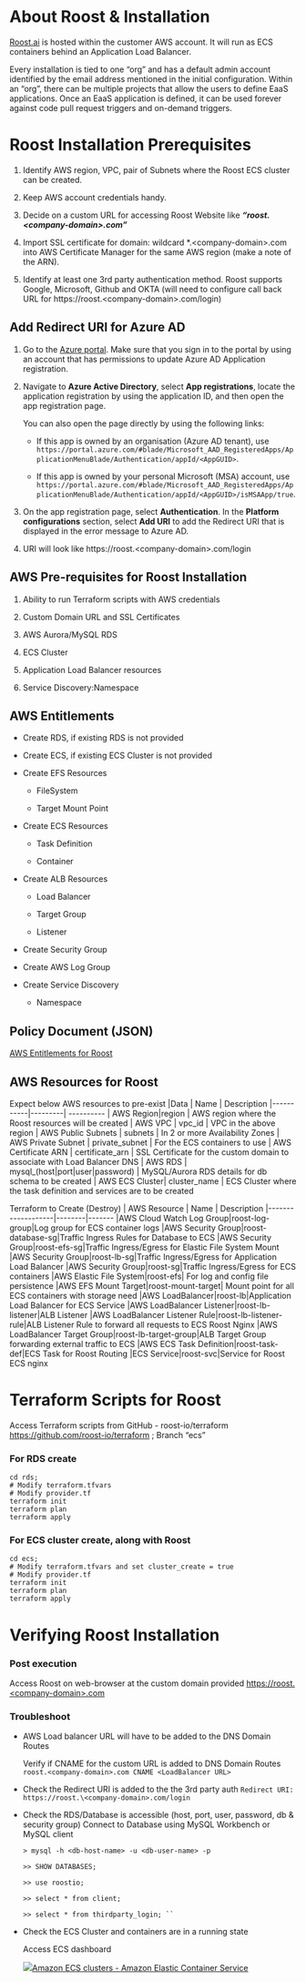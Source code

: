 ﻿# About Roost & Installation

[Roost.ai](http://roost.ai/ "http://roost.ai/") is hosted within the customer AWS account. It will run as ECS containers behind an Application Load Balancer.

Every installation is tied to one “org” and has a default admin account identified by the email address mentioned in the initial configuration. Within an “org”, there can be multiple projects that allow the users to define EaaS applications. Once an EaaS application is defined, it can be used forever against code pull request triggers and on-demand triggers.


# Roost Installation Prerequisites

1.  Identify AWS region, VPC, pair of Subnets where the Roost ECS cluster can be created.
    
2.  Keep AWS account credentials handy.
    
3.  Decide on a custom URL for accessing Roost Website like _**“roost.\<company-domain>.com”**_
    
4.  Import SSL certificate for domain: wildcard *.\<company-domain>.com into AWS Certificate Manager for the same AWS region (make a note of the ARN).
    
5.  Identify at least one 3rd party authentication method. Roost supports Google, Microsoft, Github and OKTA (will need to configure call back URL for https://roost.<company-domain\>.com/login)

## Add Redirect URI for Azure AD

1.  Go to the [Azure portal](https://portal.azure.com/ "https://portal.azure.com/"). Make sure that you sign in to the portal by using an account that has permissions to update Azure AD Application registration.
    
2.  Navigate to **Azure Active Directory**, select **App registrations**, locate the application registration by using the application ID, and then open the app registration page.
    
    You can also open the page directly by using the following links:
    
    -   If this app is owned by an organisation (Azure AD tenant), use `https://portal.azure.com/#blade/Microsoft_AAD_RegisteredApps/ApplicationMenuBlade/Authentication/appId/<AppGUID>`.
        
    -   If this app is owned by your personal Microsoft (MSA) account, use `https://portal.azure.com/#blade/Microsoft_AAD_RegisteredApps/ApplicationMenuBlade/Authentication/appId/<AppGUID>/isMSAApp/true`.
        
3.  On the app registration page, select **Authentication**. In the **Platform configurations** section, select **Add URI** to add the Redirect URI that is displayed in the error message to Azure AD.
    
4.  URI will look like https://roost.<company-domain\>.com/login

## AWS Pre-requisites for Roost Installation

1.  Ability to run Terraform scripts with AWS credentials
    
2.  Custom Domain URL and SSL Certificates
    
3.  AWS Aurora/MySQL RDS
    
4.  ECS Cluster
    
5.  Application Load Balancer resources
    
6.  Service Discovery:Namespace

## AWS Entitlements

-   Create RDS, if existing RDS is not provided
    
-   Create ECS, if existing ECS Cluster is not provided
    
-   Create EFS Resources
    
    -   FileSystem
        
    -   Target Mount Point
        
-   Create ECS Resources
    
    -   Task Definition
        
    -   Container
        
-   Create ALB Resources
    
    -   Load Balancer
        
    -   Target Group
        
    -   Listener
        
-   Create Security Group
    
-   Create AWS Log Group
    
-   Create Service Discovery
    
    -   Namespace


## Policy Document (JSON) 

[AWS Entitlements for Roost](https://github.com/roost-io/terraform/blob/b93a00135671f5a33bbfac8c07d060438180223d/aws/roost-install-policy.json)

## AWS Resources for Roost

Expect below AWS resources to pre-exist
|Data | Name | Description
|-----------|---------| ----------
| AWS Region|region | AWS region where the Roost resources will be created
| AWS VPC | vpc_id | VPC in the above region
| AWS Public Subnets | subnets | In 2 or more Availability Zones
| AWS Private Subnet | private_subnet | For the ECS containers to use
| AWS Certificate ARN |  certificate_arn | SSL Certificate for the custom domain to associate with Load Balancer DNS
| AWS RDS | mysql_(host\|port\|user\|password) | MySQL/Aurora RDS details for db schema to be created
| AWS ECS Cluster| cluster_name | ECS Cluster where the task definition and services are to be created

Terraform to Create (Destroy)
| AWS Resource | Name | Description
|-------------------|--------|-------
|AWS Cloud Watch Log Group|roost-log-group|Log group for ECS container logs
|AWS Security Group|roost-database-sg|Traffic Ingress Rules for Database to ECS 
|AWS Security Group|roost-efs-sg|Traffic Ingress/Egress for Elastic File System Mount
|AWS Security Group|roost-lb-sg|Traffic Ingress/Egress for Application Load Balancer
|AWS Security Group|roost-sg|Traffic Ingress/Egress for ECS containers
|AWS Elastic File System|roost-efs| For log and config file persistence
|AWS EFS Mount Target|roost-mount-target| Mount point for all ECS containers with storage need
|AWS LoadBalancer|roost-lb|Application Load Balancer for ECS Service
|AWS LoadBalancer Listener|roost-lb-listener|ALB Listener
|AWS LoadBalancer Listener Rule|roost-lb-listener-rule|ALB Listener Rule to forward all requests to ECS Roost Nginx
|AWS LoadBalancer Target Group|roost-lb-target-group|ALB Target Group forwarding external traffic to ECS
|AWS ECS Task Definition|roost-task-def|ECS Task for Roost Routing
|ECS Service|roost-svc|Service for Roost ECS nginx 


# Terraform Scripts for Roost

Access Terraform scripts from GitHub - roost-io/terraform
https://github.com/roost-io/terraform ; Branch “ecs”

### For RDS create

    cd rds;
    # Modify terraform.tfvars 
    # Modify provider.tf
    terraform init
    terraform plan
    terraform apply

### For ECS cluster create, along with Roost
    cd ecs;
    # Modify terraform.tfvars and set cluster_create = true
    # Modify provider.tf
    terraform init
    terraform plan
    terraform apply


# Verifying Roost Installation

### Post execution

Access Roost on web-browser at the custom domain provided [https://roost.\<company-domain>.com](https://zbio.atlassian.net/wiki/spaces/RDD/pages/1756823581/Verifying+Roost+Installation# "#")

### **Troubleshoot**

-   AWS Load balancer URL will have to be added to the DNS Domain Routes
    
	Verify if CNAME for the custom URL is added to DNS Domain Routes
	``roost.<company-domain>.com CNAME <LoadBalancer URL>``

-   Check the Redirect URI is added to the the 3rd party auth
``Redirect URI: https://roost.\<company-domain>.com/login``


-   Check the RDS/Database is accessible (host, port, user, password, db & security group)
		Connect to Database using MySQL Workbench or MySQL client

		> mysql -h <db-host-name> -u <db-user-name> -p
		
		>> SHOW DATABASES;
		 
		>> use roostio;
		 
		>> select * from client;
		 
		>> select * from thirdparty_login; ``    


-   Check the ECS Cluster and containers are in a running state

     Access ECS dashboard
     
    [![](https://docs.aws.amazon.com/assets/images/favicon.ico)Amazon ECS clusters - Amazon Elastic Container Service](https://docs.aws.amazon.com/AmazonECS/latest/developerguide/clusters.html)


